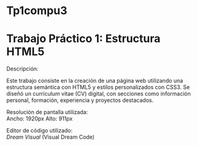 # Tp1compu3

# Trabajo Práctico 1: Estructura HTML5

Descripción:

Este trabajo consiste en la creación de una página web utilizando una estructura semántica con HTML5 y estilos personalizados con CSS3. Se diseñó un currículum vitae (CV) digital, con secciones como información personal, formación, experiencia y proyectos destacados.

Resolución de pantalla utilizada:  
  Ancho: 1920px 
  Alto: 911px

Editor de código utilizado:  
  *Dream Visual* (Visual Dream Code)


